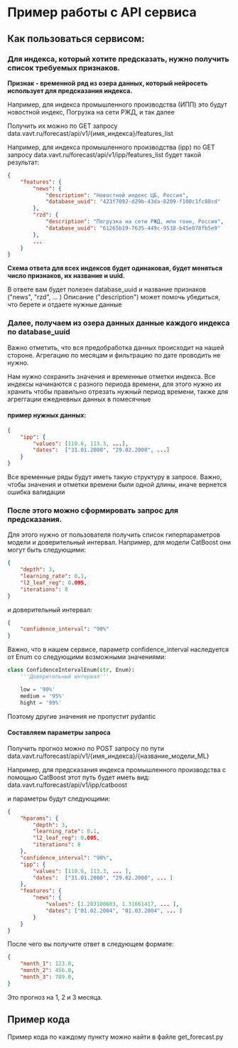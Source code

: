 # Пример работы с API сервиса

## Как пользоваться сервисом:
### Для индекса, который хотите предсказать, нужно получить список требуемых признаков.
    
__Признак - временной ряд из озера данных, который нейросеть использует для предсказания индекса.__
    
Например, для индекса промышленного производства (ИПП) это будут новостной индекс, Погрузка на сети РЖД, и так далее
    
Получить их можно по GET запросу data.vavt.ru/forecast/api/v1/{имя_индекса}/features_list
    
Например, для индекса промышленного производства (ipp) по GET запросу data.vavt.ru/forecast/api/v1/ipp/features_list будет такой результат:

```json
{
    "features": {
        "news": {
            "description": "Новостной индекс ЦБ, Россия",
            "database_uuid": "423f7092-d29b-43da-8209-f100c1fc88cd"
        },
        "rzd": {
            "description": "Погрузка на сети РЖД, млн тонн, Россия",
            "database_uuid": "61265b19-7635-449c-9538-b45e078fb5e9"
        },
        ...
    }
}
```

__Схема ответа для всех индексов будет одинаковая, будет меняться число признаков, их название и uuid.__

В ответе вам будет полезен database_uuid и название признаков ("news", "rzd", ... )
Описание ("description") может помочь убедиться, что берете и отдаете нужные данные

### Далее, получаем из озера данных данные каждого индекса по database_uuid

Важно отметить, что вся предобработка данных происходит на нашей стороне. Агрегацию по месяцам и фильтрацию по дате проводить не нужно.

Нам нужно сохранить значения и временные отметки индекса. Все индексы начинаются с разного периода времени, для этого нужно их хранить чтобы правильно отрезать нужный период времени, также для агреггации ежедневных данных в помесячные

#### пример нужных данных:

```json
{
    "ipp": {
        "values": [110.6, 113.3, ...],
        "dates":  ["31.01.2000", "29.02.2000", ...]
    }
}
```

Все временные ряды будут иметь такую структуру в запросе. Важно, чтобы значения и отметки времени были одной длины, иначе вернется ошибка валидации

### После этого можно сформировать запрос для предсказания. 

Для этого нужно от пользователя получить список гиперпараметров модели и доверительный интервал.
Например, для модели CatBoost они могут быть следующими:

```json
{
    "depth": 3,
    "learning_rate": 0.1,
    "l2_leaf_reg": 0.005,
    "iterations": 8
}
```

и доверительный интервал:

```json
{
    "confidence_interval": "90%"    
}
```

Важно, что в нашем сервисе, параметр confidence_interval наследуется от Enum со следующими возможными значениями:

```python
class ConfidenceIntervalEnum(str, Enum):
    '''Доверительный интервал'''

    low = '90%'
    medium = '95%'
    hight = '99%'
```

Поэтому другие значения не пропустит pydantic

#### Составляем параметры запроса
Получить прогноз можно по POST запросу по пути data.vavt.ru/forecast/api/v1/{имя_индекса}/{название_модели_ML}

Например, для предсказания индекса промышленного производства с помощью CatBoost этот путь будет иметь вид:
data.vavt.ru/forecast/api/v1/ipp/catboost

и параметры будут следующими:

```json
{
    "hparams": {
        "depth": 3,
        "learning_rate": 0.1,
        "l2_leaf_reg": 0.005,
        "iterations": 8
    },
    "confidence_interval": "90%",
    "ipp": {
        "values": [110.6, 113.3, ... ],
        "dates":  ["31.01.2000", "29.02.2000", ... ]
    },
    "features": {
        "news": {
            "values": [1.283100603, 1.31661417, ... ],
            "dates": ["01.02.2004", "01.03.2004", ... ]
        }
    } 
}
```

После чего вы получите ответ в следующем формате:

```json
{
    "month_1": 123.0, 
    "month_2": 456.0,
    "month_3": 789.0,
}
```

Это прогноз на 1, 2 и 3 месяца.
## Пример кода 
Пример кода по каждому пункту можно найти в файле get_forecast.py
```

